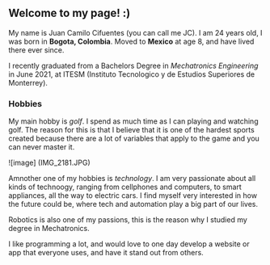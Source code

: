 ## Welcome to my page! :)

My name is Juan Camilo Cifuentes (you can call me JC). I am 24 years old, I was born in **Bogota, Colombia**. Moved to **Mexico** at age 8, and have lived there ever since.

I recently graduated from a Bachelors Degree in _Mechatronics Engineering_ in June 2021, at ITESM (Instituto Tecnologico y de Estudios Superiores de Monterrey). 

### Hobbies

My main hobby is *golf*. I spend as much time as I can playing and watching golf. The reason for this is that I believe that it is one of the hardest sports created because there are a lot of variables that apply to the game and you can never master it. 

![image] (IMG_2181.JPG)

Amnother one of my hobbies is *technology*. I am very passionate about all kinds of technoogy, ranging from cellphones and computers, to smart appliances, all the way to electric cars. I find myself very interested in how the future could be, where tech and automation play a big part of our lives. 

Robotics is also one of my passions, this is the reason why I studied my degree in Mechatronics. 

I like programming a lot, and would love to one day develop a website or app that everyone uses, and have it stand out from others.


